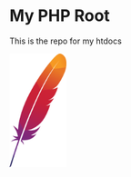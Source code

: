 # My PHP Root

This is the repo for my htdocs

<img src="https://github.com/vrw-GH/php-projects/blob/b60661c13d7022cab66f9a62ead7f8796d554b2a/resources/apache-logo-7.png" width="100px">

